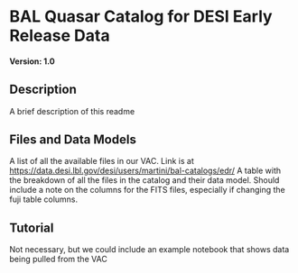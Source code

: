 BAL Quasar Catalog for DESI Early Release Data
==============================================

#### Version: 1.0 

Description
-----------
A brief description of this readme

Files and Data Models
---------------------
A list of all the available files in our VAC. Link is at https://data.desi.lbl.gov/desi/users/martini/bal-catalogs/edr/
A table with the breakdown of all the files in the catalog and their data model.
Should include a note on the columns for the FITS files, especially if changing the fuji table columns.

Tutorial
--------
Not necessary, but we could include an example notebook that shows data being pulled from the VAC

